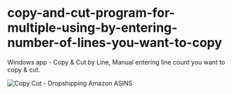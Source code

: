 # copy-and-cut-program-for-multiple-using-by-entering-number-of-lines-you-want-to-copy
Windows app - Copy &amp; Cut by Line, Manual entering line count you want to copy &amp; cut.


![Copy   Cut - Dropshipping Amazon ASINS](https://user-images.githubusercontent.com/121683375/232297025-5a98e998-089a-41b0-919a-5cedbad6aee5.png)
